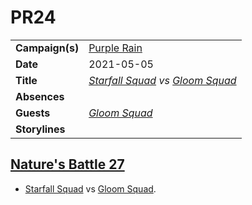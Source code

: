 # PR24

|||
| --- | --- |
| **Campaign(s)** | [Purple Rain](../campaigns/purple-rain.md) | session.2
| **Date** | 2021-05-05 |
| **Title** | *[Starfall Squad](../organisations/astorrel/squads/starfall-squad.md) vs [Gloom Squad](../organisations/astorrel/squads/gloom-squad.md)* |
| **Absences** | |
| **Guests** | *[Gloom Squad](../organisations/astorrel/squads/gloom-squad.md)* |
| **Storylines** | |

## [Nature's Battle 27](../storylines/natures-battle-27.md)

- [Starfall Squad](../organisations/astorrel/squads/starfall-squad.md) vs [Gloom Squad](../organisations/astorrel/squads/gloom-squad.md).
